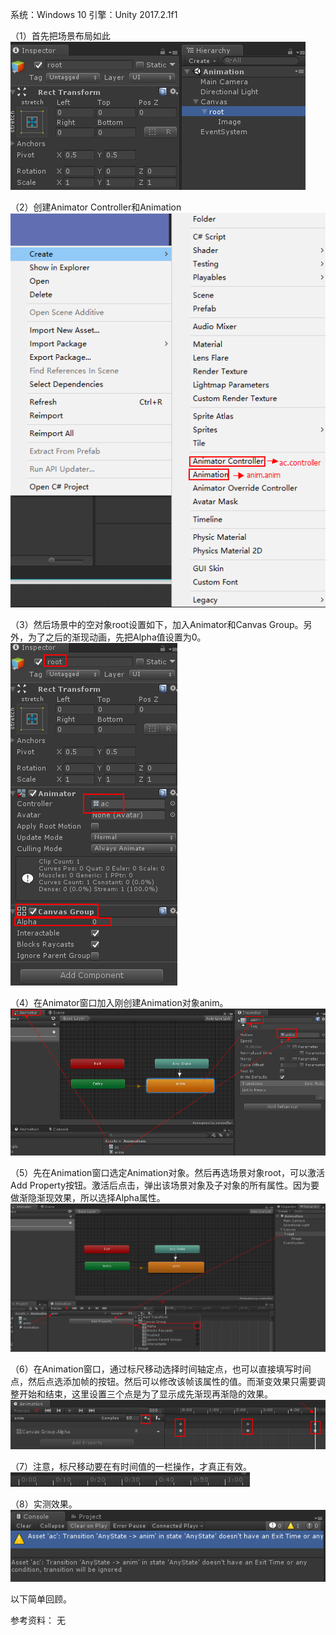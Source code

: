 系统：Windows 10
引擎：Unity 2017.2.1f1

（1）首先把场景布局如此
 ![pic](.\pic\1.png)

（2）创建Animator Controller和Animation
 ![pic](.\pic\2.png)

（3）然后场景中的空对象root设置如下，加入Animator和Canvas Group。另外，为了之后的渐现动画，先把Alpha值设置为0。
 ![pic](.\pic\3.png)

（4）在Animator窗口加入刚创建Animation对象anim。
 ![pic](.\pic\4.png)

（5）先在Animation窗口选定Animation对象。然后再选场景对象root，可以激活Add Property按钮。激活后点击，弹出该场景对象及子对象的所有属性。因为要做渐隐渐现效果，所以选择Alpha属性。
 ![pic](.\pic\5.png)

（6）在Animation窗口，通过标尺移动选择时间轴定点，也可以直接填写时间点，然后点选添加帧的按钮。然后可以修改该帧该属性的值。而渐变效果只需要调整开始和结束，这里设置三个点是为了显示成先渐现再渐隐的效果。
 ![pic](.\pic\6.png)

（7）注意，标尺移动要在有时间值的一栏操作，才真正有效。
 ![pic](.\pic\7.png)

（8）实测效果。
 ![pic](.\pic\8.png)



以下简单回顾。

参考资料：
无
